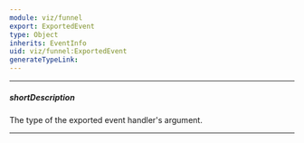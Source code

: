 ```yaml
---
module: viz/funnel
export: ExportedEvent
type: Object
inherits: EventInfo
uid: viz/funnel:ExportedEvent
generateTypeLink: 
---
```

---
##### shortDescription
The type of the exported event handler's argument.

---
<!-- Description goes here -->
